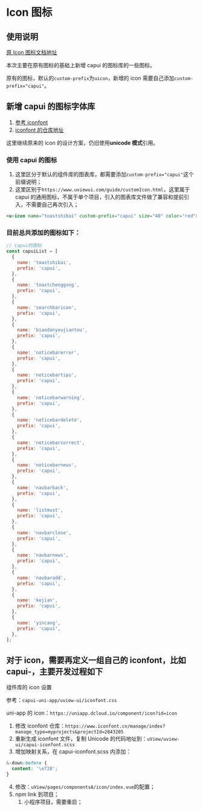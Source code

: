# Icon 图标

## 使用说明

[原 Icon 图标文档地址](https://www.uviewui.com/components/icon.html)

本次主要在原有图标的基础上新增 capui 的图标库的一些图标。

原有的图标，默认的`custom-prefix`为`uicon`，新增的 icon 需要自己添加`custom-prefix="capui"`。

## 新增 capui 的图标字体库

1. [参考 iconfont](https://www.iconfont.cn/help/detail?spm=a313x.7781069.1998910419.d8cf4382a&helptype=code)
2. [iconfont 的仓库地址](https://www.iconfont.cn/manage/index?manage_type=myprojects&projectId=2843205)

这里继续原来的 icon 的设计方案，仍旧使用**unicode 模式**引用。

### 使用 capui 的图标

1. 这里区分于默认的组件库的图表库，都需要添加`custom-prefix="capui"`这个前缀说明；
2. 这里区别于`https://www.uviewui.com/guide/customIcon.html`，这里属于 capui 的通用图标，不属于单个项目，引入的图表库文件做了兼容和提前引入，不需要自己再次引入；

```html
<u-icon name="toastshibai" custom-prefix="capui" size="40" color="red"></u-icon>
```

### 目前总共添加的图标如下：

```js
// capui的图标
const capuiList = [
  {
    name: 'toastshibai',
    prefix: 'capui',
  },
  {
    name: 'toastchenggong',
    prefix: 'capui',
  },
  {
    name: 'searchbaricon',
    prefix: 'capui',
  },
  {
    name: 'biaodanyoujiantou',
    prefix: 'capui',
  },
  {
    name: 'noticebarerror',
    prefix: 'capui',
  },
  {
    name: 'noticebartips',
    prefix: 'capui',
  },
  {
    name: 'noticebarwarning',
    prefix: 'capui',
  },
  {
    name: 'noticebardelete',
    prefix: 'capui',
  },
  {
    name: 'noticebarcorrect',
    prefix: 'capui',
  },
  {
    name: 'noticebarnews',
    prefix: 'capui',
  },
  {
    name: 'navbarback',
    prefix: 'capui',
  },
  {
    name: 'listmust',
    prefix: 'capui',
  },
  {
    name: 'navbarclose',
    prefix: 'capui',
  },
  {
    name: 'navbarnews',
    prefix: 'capui',
  },
  {
    name: 'navbaradd',
    prefix: 'capui',
  },
  {
    name: 'kejian',
    prefix: 'capui',
  },
  {
    name: 'yincang',
    prefix: 'capui',
  },
];
```

## 对于 icon，需要再定义一组自己的 iconfont，比如 capui-，主要开发过程如下

组件库的 icon 设置

参考：`capui-uni-app/uview-ui/iconfont.css`

uni-app 的 icon：`https://uniapp.dcloud.io/component/icon?id=icon`

1. 修改 iconfont 仓库：`https://www.iconfont.cn/manage/index?manage_type=myprojects&projectId=2843205`
2. 重新生成 iconfont 文件，复制 Unicode 的代码地址到：`uView/uview-ui/capui-iconfont.scss`
3. 增加映射关系，在 capui-iconfont.scss 内添加：

```css
&-down:before {
  content: '\e728';
}
```

4. 修改：`uView/pages/componentsA/icon/index.vue`的配置；
5. npm link 到项目；
   1. 小程序项目，需要重启；
